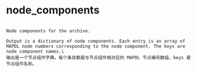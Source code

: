 # node_components

```{property} property MeshGrpc.node_components

Node components for the archive.

Output is a dictionary of node components. Each entry is an array of MAPDL node numbers corresponding to the node component. The keys are node component names.\
输出是一个节点组件字典。每个条目都是与节点组件相对应的 MAPDL 节点编号数组。keys 是节点组件名称。


```